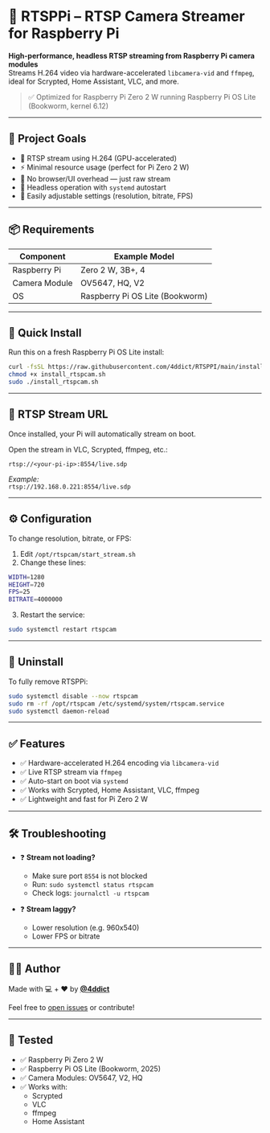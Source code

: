 # 📡 RTSPPi – RTSP Camera Streamer for Raspberry Pi

**High-performance, headless RTSP streaming from Raspberry Pi camera modules**  
Streams H.264 video via hardware-accelerated `libcamera-vid` and `ffmpeg`, ideal for Scrypted, Home Assistant, VLC, and more.

> ✅ Optimized for Raspberry Pi Zero 2 W running Raspberry Pi OS Lite (Bookworm, kernel 6.12)

---

## 🎯 Project Goals

- 🔄 RTSP stream using H.264 (GPU-accelerated)
- ⚡️ Minimal resource usage (perfect for Pi Zero 2 W)
- 🚫 No browser/UI overhead — just raw stream
- 🧠 Headless operation with `systemd` autostart
- 💾 Easily adjustable settings (resolution, bitrate, FPS)

---

## 📦 Requirements

| Component        | Example Model     |
|------------------|-------------------|
| Raspberry Pi     | Zero 2 W, 3B+, 4  |
| Camera Module    | OV5647, HQ, V2    |
| OS               | Raspberry Pi OS Lite (Bookworm) |

---

## 🚀 Quick Install

Run this on a fresh Raspberry Pi OS Lite install:

```bash
curl -fsSL https://raw.githubusercontent.com/4ddict/RTSPPI/main/install_rtspcam.sh -o install_rtspcam.sh
chmod +x install_rtspcam.sh
sudo ./install_rtspcam.sh
```

---

## 📡 RTSP Stream URL

Once installed, your Pi will automatically stream on boot.

Open the stream in VLC, Scrypted, ffmpeg, etc.:

```
rtsp://<your-pi-ip>:8554/live.sdp
```

_Example:_  
`rtsp://192.168.0.221:8554/live.sdp`

---

## ⚙️ Configuration

To change resolution, bitrate, or FPS:

1. Edit `/opt/rtspcam/start_stream.sh`
2. Change these lines:

```bash
WIDTH=1280
HEIGHT=720
FPS=25
BITRATE=4000000
```

3. Restart the service:

```bash
sudo systemctl restart rtspcam
```

---

## 🧹 Uninstall

To fully remove RTSPPi:

```bash
sudo systemctl disable --now rtspcam
sudo rm -rf /opt/rtspcam /etc/systemd/system/rtspcam.service
sudo systemctl daemon-reload
```

---

## ✅ Features

- ✅ Hardware-accelerated H.264 encoding via `libcamera-vid`
- ✅ Live RTSP stream via `ffmpeg`
- ✅ Auto-start on boot via `systemd`
- ✅ Works with Scrypted, Home Assistant, VLC, ffmpeg
- ✅ Lightweight and fast for Pi Zero 2 W

---

## 🛠️ Troubleshooting

- ❓ **Stream not loading?**
  - Make sure port `8554` is not blocked
  - Run: `sudo systemctl status rtspcam`
  - Check logs: `journalctl -u rtspcam`

- ❓ **Stream laggy?**
  - Lower resolution (e.g. 960x540)
  - Lower FPS or bitrate

---

## 👨‍💻 Author

Made with 💻 + ❤️ by [**@4ddict**](https://github.com/4ddict)

Feel free to [open issues](https://github.com/4ddict/RTSPPI/issues) or contribute!

---

## 🧪 Tested

- ✅ Raspberry Pi Zero 2 W
- ✅ Raspberry Pi OS Lite (Bookworm, 2025)
- ✅ Camera Modules: OV5647, V2, HQ
- ✅ Works with:
  - Scrypted
  - VLC
  - ffmpeg
  - Home Assistant
